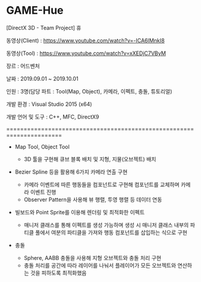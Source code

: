 # GAME-Hue
[DirectX 3D - Team Project] 휴


동영상(Client)            : https://www.youtube.com/watch?v=-ICA6lMnkI8

동영상(Tool)      : https://www.youtube.com/watch?v=xXEDjC7VByM

장르              : 어드벤처

날짜              : 2019.09.01 ~ 2019.10.01

인원              : 3명(담당 파트 : Tool(Map, Object), 카메라, 이펙트, 충돌, 튜토리얼)

개발 환경         : Visual Studio 2015 (x64)

개발 언어 및 도구  : C++, MFC, DirectX9


======================================================================

* Map Tool, Object Tool
  - 3D 툴을 구현해 큐브 블록 배치 및 지형, 지물(오브젝트) 배치

* Bezier Spline 등을 활용해 6가지 카메라 연출 구현
  - 카메라 이벤트에 따른 행동들을 컴포넌트로 구현해 컴포넌트를 교체하며 카메라 이벤트 진행
  - Observer Pattern을 사용해 뷰 행렬, 투영 행렬 등 데이터 연동

* 빌보드와 Point Sprite를 이용해 렌더링 및 최적화한 이펙트
  - 매니저 클래스를 통해 이펙트를 생성 가능하며 생성 시 매니저 클래스 내부의 파티클 풀에서 여분의 파티클을 가져와 행동 컴포넌트를 삽입하는 식으로 구현

* 충돌
  - Sphere, AABB 충돌을 사용해 지형 오브젝트와 충돌 처리 구현
  - 충돌 처리를 공간에 따라 레이어를 나눠서 플레이어가 모든 오브젝트와 연산하는 것을 피하도록 최적화했음
